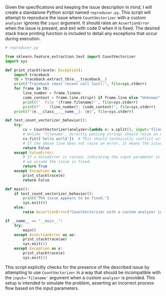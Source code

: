 Given the specifications and keeping the issue description in mind, I will create a standalone Python script named `reproducer.py`. This script will attempt to reproduce the issue where `CountVectorizer` with a custom `analyzer` ignores the `input` argument. It should raise an `AssertionError` when the issue is present, and exit with code 0 when it is fixed. The desired stack trace printing function is included to detail any exceptions that occur during execution.

```python
# reproducer.py

from sklearn.feature_extraction.text import CountVectorizer
import sys

def print_stacktrace(e: Exception):
    import traceback
    tb = traceback.extract_tb(e.__traceback__)
    print("Traceback (most recent call last):", file=sys.stderr)
    for frame in tb:
        line_number = frame.lineno
        code_context = frame.line.strip() if frame.line else "Unknown"
        print(f'  File "{frame.filename}"', file=sys.stderr)
        print(f"    {line_number}: {code_context}", file=sys.stderr)
    print(f"{e.__class__.__name__}: {e}", file=sys.stderr)

def test_count_vectorizer_behavior():
    try:
        cv = CountVectorizer(analyzer=lambda x: x.split(), input='filename')
        # Unlike 'filename', directly passing strings should raise an error based on the argument conflict
        cv.fit(['hello world'])  # This should technically conflict with the input='filename' specification
        # If the above line does not raise an error, it means the issue is still present
        return False
    except ValueError:
        # If a ValueError is raised, indicating the input parameter is being considered
        # we assume the issue is fixed.
        return True
    except Exception as e:
        print_stacktrace(e)
        return False

def main():
    if test_count_vectorizer_behavior():
        print("The issue appears to be fixed.")
        sys.exit(0)
    else:
        raise AssertionError("CountVectorizer with a custom analyzer ignores the 'input' argument.")

if __name__ == "__main__":
    try:
        main()
    except AssertionError as ae:
        print_stacktrace(ae)
        sys.exit(1)
    except Exception as e:
        print_stacktrace(e)
        sys.exit(1)
```

This script explicitly checks for the presence of the described issue by attempting to use `CountVectorizer` in a way that should be incompatible with the `input='filename'` argument when a custom `analyzer` is provided. This setup is intended to simulate the problem, asserting an incorrect process flow based on the input parameters.